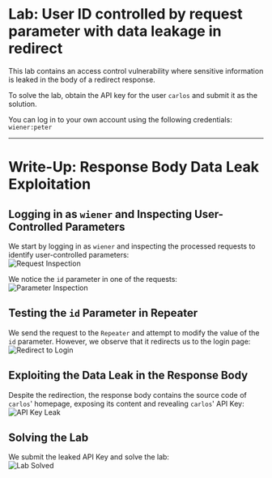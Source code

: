 # Lab: User ID controlled by request parameter with data leakage in redirect

This lab contains an access control vulnerability where sensitive information is leaked in the body of a redirect response.

To solve the lab, obtain the API key for the user `carlos` and submit it as the solution.

You can log in to your own account using the following credentials: `wiener:peter`


---

# Write-Up: Response Body Data Leak Exploitation

## Logging in as `wiener` and Inspecting User-Controlled Parameters
We start by logging in as `wiener` and inspecting the processed requests to identify user-controlled parameters:  
![Request Inspection](https://github.com/user-attachments/assets/024ff4aa-a1b1-4e3a-ba40-842930d93bd6)  

We notice the `id` parameter in one of the requests:  
![Parameter Inspection](https://github.com/user-attachments/assets/d04ca551-13b2-4d09-91e6-45a6916b5340)  

## Testing the `id` Parameter in Repeater
We send the request to the `Repeater` and attempt to modify the value of the `id` parameter. However, we observe that it redirects us to the login page:  
![Redirect to Login](https://github.com/user-attachments/assets/b888e812-04f9-46c3-b47c-997cd8ec2a1d)

## Exploiting the Data Leak in the Response Body
Despite the redirection, the response body contains the source code of `carlos`' homepage, exposing its content and revealing `carlos`' API Key:  
![API Key Leak](https://github.com/user-attachments/assets/7a06907f-a628-47b7-a600-cc3da4686318)

## Solving the Lab
We submit the leaked API Key and solve the lab:  
![Lab Solved](https://github.com/user-attachments/assets/b0d4e1e5-d107-4b41-9a67-8e7f9ee87fb9)

